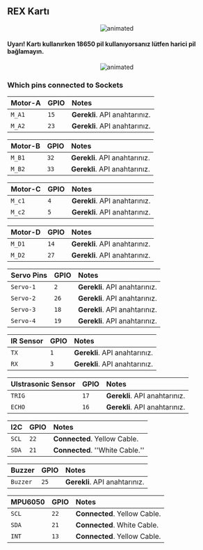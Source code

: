 ## REX Kartı

<p align="center">
  <img src="https://user-images.githubusercontent.com/112697142/230360152-12d52dec-c5a4-4487-ae4a-e29177675dd2.gif" alt="animated" />
</p>



#### Uyarı! Kartı kullanırken 18650 pil kullanıyorsanız lütfen harici pil bağlamayın.




<p align="center">
  <img src="https://user-images.githubusercontent.com/78815495/232464806-6abdce40-22c8-40ba-807a-c8adba2092a3.png" alt="animated" />
</p>

### Which pins connected to Sockets

| Motor-A   | GPIO     | Notes                         |
| :-------- | :------- | :-------------------------    |
| `M_A1`    | `15`     | **Gerekli**. API anahtarınız. |
| `M_A2`    | `23`     | **Gerekli**. API anahtarınız. |

| Motor-B   | GPIO     | Notes                         |
| :-------- | :------- | :-------------------------    |
| `M_B1`    | `32`     | **Gerekli**. API anahtarınız. |
| `M_B2`    | `33`     | **Gerekli**. API anahtarınız. |

| Motor-C   | GPIO     | Notes                         |
| :-------- | :------- | :-------------------------    |
| `M_c1`    | `4`      | **Gerekli**. API anahtarınız. |
| `M_c2`    | `5`      | **Gerekli**. API anahtarınız. |

| Motor-D   | GPIO     | Notes                         |
| :-------- | :------- | :-------------------------    |
| `M_D1`    | `14`     | **Gerekli**. API anahtarınız. |
| `M_D2`    | `27`     | **Gerekli**. API anahtarınız. |


| Servo Pins   | GPIO     | Notes                         |
| :--------    | :------- | :-------------------------    |
| `Servo-1`    | `2`      | **Gerekli**. API anahtarınız. |
| `Servo-2`    | `26`     | **Gerekli**. API anahtarınız. |
| `Servo-3`    | `18`     | **Gerekli**. API anahtarınız. |
| `Servo-4`    | `19`     | **Gerekli**. API anahtarınız. |

| IR Sensor | GPIO     |       Notes                   |
| :-------- | :------- | :-------------------------    |
| `TX`      | `1`      | **Gerekli**. API anahtarınız. |
| `RX`      | `3`      | **Gerekli**. API anahtarınız. |

| Ulstrasonic Sensor   | GPIO      |       Notes                   |
| :--------            | :-------  | :-------------------------    |
| `TRIG`               | `17`      | **Gerekli**. API anahtarınız. |
| `ECHO`               | `16`      | **Gerekli**. API anahtarınız. |

| I2C        | GPIO      |       Notes                   |
| :--------  | :-------  | :-------------------------    |
| `SCL`      | `22`      | **Connected**. Yellow Cable. |
| `SDA`      | `21`      | **Connected**. ''White Cable.''  |

| Buzzer     | GPIO      |       Notes                   |
| :--------  | :-------  | :-------------------------    |
| `Buzzer`   | `25`      | **Gerekli**. API anahtarınız. |

| MPU6050    | GPIO      |       Notes                  |
| :--------  | :-------  | :-------------------------   |
| `SCL`      | `22`      | **Connected**. Yellow Cable. |
| `SDA`      | `21`      | **Connected**. White Cable.  |
| `INT`      | `13`      | **Connected**. Yellow Cable. |
